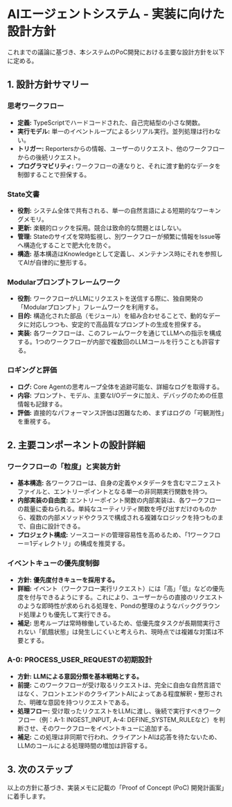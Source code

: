 # **AIエージェントシステム \- 実装に向けた設計方針**

これまでの議論に基づき、本システムのPoC開発における主要な設計方針を以下に定める。

## **1\. 設計方針サマリー**

### **思考ワークフロー**

- **定義:** TypeScriptでハードコードされた、自己完結型の小さな関数。
- **実行モデル:** 単一のイベントループによるシリアル実行。並列処理は行わない。
- **トリガー:** Reportersからの情報、ユーザーのリクエスト、他のワークフローからの後続リクエスト。
- **プログラマビリティ:** ワークフローの連なりと、それに渡す動的なデータを制御することで担保する。

### **State文書**

- **役割:** システム全体で共有される、単一の自然言語による短期的なワーキングメモリ。
- **更新:** 楽観的ロックを採用。競合は致命的な問題とはしない。
- **管理:** Stateのサイズを常時監視し、別ワークフローが頻繁に情報をIssue等へ構造化することで肥大化を防ぐ。
- **構造:** 基本構造はKnowledgeとして定義し、メンテナンス時にそれを参照してAIが自律的に整形する。

### **Modularプロンプトフレームワーク**

- **役割:** ワークフローがLLMにリクエストを送信する際に、独自開発の「Modularプロンプト」フレームワークを利用する。
- **目的:** 構造化された部品（モジュール）を組み合わせることで、動的なデータに対応しつつも、安定的で高品質なプロンプトの生成を担保する。
- **実装:** 各ワークフローは、このフレームワークを通じてLLMへの指示を構成する。1つのワークフローが内部で複数回のLLMコールを行うことも許容する。

### **ロギングと評価**

- **ログ:** Core Agentの思考ループ全体を追跡可能な、詳細なログを取得する。
- **内容:** プロンプト、モデル、主要なI/Oデータに加え、デバッグのための任意情報も記録する。
- **評価:** 直接的なパフォーマンス評価は困難なため、まずはログの「可観測性」を重視する。

## **2\. 主要コンポーネントの設計詳細**

### **ワークフローの「粒度」と実装方針**

- **基本構造:** 各ワークフローは、自身の定義やメタデータを含むマニフェストファイルと、エントリーポイントとなる単一の非同期実行関数を持つ。
- **内部実装の自由度:** エントリーポイント関数の内部実装は、各ワークフローの裁量に委ねられる。単純なユーティリティ関数を呼び出すだけのものから、複数の内部メソッドやクラスで構成される複雑なロジックを持つものまで、自由に設計できる。
- **プロジェクト構成:** ソースコードの管理容易性を高めるため、「1ワークフロー＝1ディレクトリ」の構成を推奨する。

### **イベントキューの優先度制御**

- **方針:** **優先度付きキューを採用する。**
- **詳細:** イベント（ワークフロー実行リクエスト）には「高」「低」などの優先度を付与できるようにする。これにより、ユーザーからの直接のリクエストのような即時性が求められる処理を、Pondの整理のようなバックグラウンド処理よりも優先して実行できる。
- **補足:** 思考ループは常時稼働しているため、低優先度タスクが長期間実行されない「飢餓状態」は発生しにくいと考えられ、現時点では複雑な対策は不要とする。

### **A-0: PROCESS_USER_REQUESTの初期設計**

- **方針:** **LLMによる意図分類を基本戦略とする。**
- **前提:** このワークフローが受け取るリクエストは、完全に自由な自然言語ではなく、フロントエンドのクライアントAIによってある程度解釈・整形された、明確な意図を持つリクエストである。
- **処理フロー:** 受け取ったリクエストをLLMに渡し、後続で実行すべきワークフロー（例：A-1: INGEST_INPUT, A-4: DEFINE_SYSTEM_RULEなど）を判断させ、そのワークフローをイベントキューに追加する。
- **補足:** この処理は非同期で行われ、クライアントAIは応答を待たないため、LLMのコールによる処理時間の増加は許容する。

## **3\. 次のステップ**

以上の方針に基づき、実装メモに記載の「Proof of Concept (PoC) 開発計画案」に着手します。
